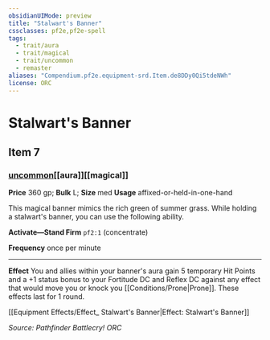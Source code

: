 ```yaml
---
obsidianUIMode: preview
title: "Stalwart's Banner"
cssclasses: pf2e,pf2e-spell
tags:
  - trait/aura
  - trait/magical
  - trait/uncommon
  - remaster
aliases: "Compendium.pf2e.equipment-srd.Item.de8DDy0Qi5tdeNWh"
license: ORC
---
```

# Stalwart's Banner
## Item 7
### [uncommon](uncommon "Uncommon Rarity Trait")[[aura]][[magical]]


**Price** 360 gp; 
**Bulk** L; **Size** med
**Usage** affixed-or-held-in-one-hand

This magical banner mimics the rich green of summer grass. While holding a stalwart's banner, you can use the following ability.

**Activate—Stand Firm** `pf2:1` (concentrate)

**Frequency** once per minute

* * *

**Effect** You and allies within your banner's aura gain 5 temporary Hit Points and a +1 status bonus to your Fortitude DC and Reflex DC against any effect that would move you or knock you [[Conditions/Prone|Prone]]. These effects last for 1 round.

[[Equipment Effects/Effect_ Stalwart's Banner|Effect: Stalwart's Banner]]

*Source: Pathfinder Battlecry!*
*ORC*